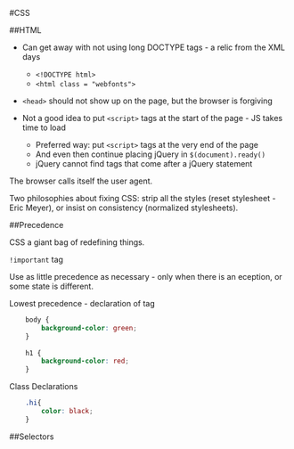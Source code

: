 #CSS

##HTML

* Can get away with not using long DOCTYPE tags - a relic from the XML days
  * `<!DOCTYPE html>`
  * `<html class = "webfonts">`

* `<head>` should not show up on the page, but the browser is forgiving

* Not a good idea to put `<script>` tags at the start of the page - JS takes time to load
  * Preferred way: put `<script>` tags at the very end of the page
  * And even then continue placing jQuery in `$(document).ready()`
  * jQuery cannot find tags that come after a jQuery statement
 
The browser calls itself the user agent.

Two philosophies about fixing CSS: strip all the styles (reset stylesheet - Eric Meyer), or insist on consistency (normalized stylesheets).

##Precedence

CSS a giant bag of redefining things.

`!important` tag 

Use as little precedence as necessary - only when there is an eception, or some state is different.

Lowest precedence - declaration of tag
```css
    body {
        background-color: green;
    }
    
    h1 {
        background-color: red;
    }
```
Class Declarations
```css
    .hi{
        color: black;
    }
```
##Selectors



